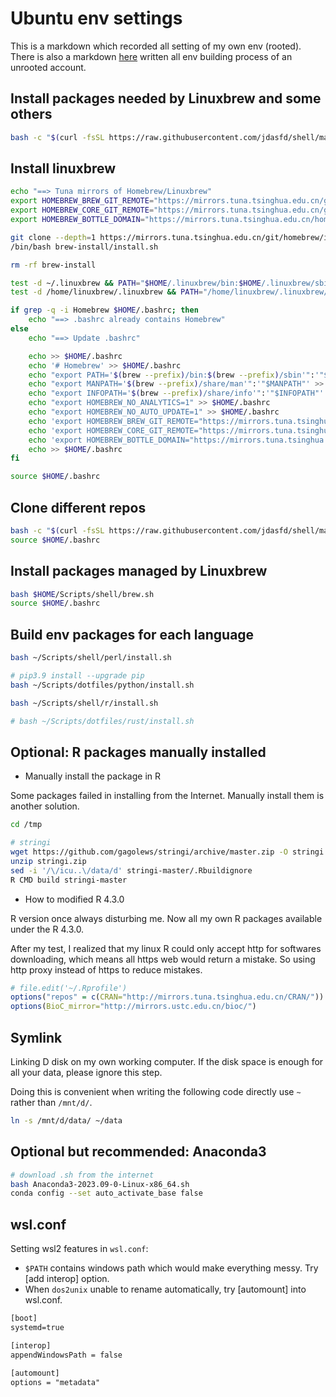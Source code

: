 # Ubuntu env settings

This is a markdown which recorded all setting of my own env (rooted). There is also a markdown [here](https://github.com/jdasfd/shell/blob/main/Management.md) written all env building process of an unrooted account.

## Install packages needed by Linuxbrew and some others

```bash
bash -c "$(curl -fsSL https://raw.githubusercontent.com/jdasfd/shell/master/basic.sh)"
```

## Install linuxbrew

```bash
echo "==> Tuna mirrors of Homebrew/Linuxbrew"
export HOMEBREW_BREW_GIT_REMOTE="https://mirrors.tuna.tsinghua.edu.cn/git/homebrew/brew.git"
export HOMEBREW_CORE_GIT_REMOTE="https://mirrors.tuna.tsinghua.edu.cn/git/homebrew/homebrew-core.git"
export HOMEBREW_BOTTLE_DOMAIN="https://mirrors.tuna.tsinghua.edu.cn/homebrew-bottles"

git clone --depth=1 https://mirrors.tuna.tsinghua.edu.cn/git/homebrew/install.git brew-install
/bin/bash brew-install/install.sh

rm -rf brew-install

test -d ~/.linuxbrew && PATH="$HOME/.linuxbrew/bin:$HOME/.linuxbrew/sbin:$PATH"
test -d /home/linuxbrew/.linuxbrew && PATH="/home/linuxbrew/.linuxbrew/bin:/home/linuxbrew/.linuxbrew/sbin:$PATH"

if grep -q -i Homebrew $HOME/.bashrc; then
    echo "==> .bashrc already contains Homebrew"
else
    echo "==> Update .bashrc"

    echo >> $HOME/.bashrc
    echo '# Homebrew' >> $HOME/.bashrc
    echo "export PATH='$(brew --prefix)/bin:$(brew --prefix)/sbin'":'"$PATH"' >> $HOME/.bashrc
    echo "export MANPATH='$(brew --prefix)/share/man'":'"$MANPATH"' >> $HOME/.bashrc
    echo "export INFOPATH='$(brew --prefix)/share/info'":'"$INFOPATH"' >> $HOME/.bashrc
    echo "export HOMEBREW_NO_ANALYTICS=1" >> $HOME/.bashrc
    echo "export HOMEBREW_NO_AUTO_UPDATE=1" >> $HOME/.bashrc
    echo 'export HOMEBREW_BREW_GIT_REMOTE="https://mirrors.tuna.tsinghua.edu.cn/git/homebrew/brew.git"' >> $HOME/.bashrc
    echo 'export HOMEBREW_CORE_GIT_REMOTE="https://mirrors.tuna.tsinghua.edu.cn/git/homebrew/homebrew-core.git"' >> $HOME/.bashrc
    echo 'export HOMEBREW_BOTTLE_DOMAIN="https://mirrors.tuna.tsinghua.edu.cn/homebrew-bottles"' >> $HOME/.bashrc
    echo >> $HOME/.bashrc
fi

source $HOME/.bashrc
```

## Clone different repos

```bash
bash -c "$(curl -fsSL https://raw.githubusercontent.com/jdasfd/shell/master/download.sh)"
source $HOME/.bashrc
```

## Install packages managed by Linuxbrew

```bash
bash $HOME/Scripts/shell/brew.sh
source $HOME/.bashrc
```

## Build env packages for each language

```bash
bash ~/Scripts/shell/perl/install.sh

# pip3.9 install --upgrade pip
bash ~/Scripts/dotfiles/python/install.sh

bash ~/Scripts/shell/r/install.sh

# bash ~/Scripts/dotfiles/rust/install.sh
```

## Optional: R packages manually installed

- Manually install the package in R

Some packages failed in installing from the Internet. Manually install them is another solution.

```bash
cd /tmp

# stringi
wget https://github.com/gagolews/stringi/archive/master.zip -O stringi.zip
unzip stringi.zip
sed -i '/\/icu..\/data/d' stringi-master/.Rbuildignore
R CMD build stringi-master
```

- How to modified R 4.3.0

R version once always disturbing me. Now all my own R packages available under the R 4.3.0.

After my test, I realized that my linux R could only accept http for softwares downloading, which means all https web would return a mistake. So using http proxy instead of https to reduce mistakes.

```R
# file.edit('~/.Rprofile')
options("repos" = c(CRAN="http://mirrors.tuna.tsinghua.edu.cn/CRAN/"))
options(BioC_mirror="http://mirrors.ustc.edu.cn/bioc/")
```

## Symlink

Linking D disk on my own working computer. If the disk space is enough for all your data, please ignore this step.

Doing this is convenient when writing the following code directly use `~` rather than `/mnt/d/`.

```bash
ln -s /mnt/d/data/ ~/data
```

## Optional but recommended: Anaconda3

```bash
# download .sh from the internet
bash Anaconda3-2023.09-0-Linux-x86_64.sh
conda config --set auto_activate_base false
```

## wsl.conf

Setting wsl2 features in `wsl.conf`:

- `$PATH` contains windows path which would make everything messy. Try [add interop] option.
- When `dos2unix` unable to rename automatically, try [automount] into wsl.conf.

```txt
[boot]
systemd=true

[interop]
appendWindowsPath = false

[automount]
options = "metadata"
```
